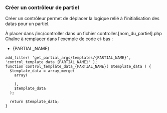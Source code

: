 ### Créer un contrôleur de partiel

Créer un contrôleur permet de déplacer la logique relié à l'initialisation des datas pour un partiel.

À placer dans /inc/controller dans un fichier controller.[nom_du_partiel].php
Chaîne à remplacer dans l'exemple de code ci-bas :
* {PARTIAL_NAME}

```
add_filter( 'get_partial_args/templates/{PARTIAL_NAME}', 'control_template_data_{PARTIAL_NAME}' );
function control_template_data_{PARTIAL_NAME}( $template_data ) {
  $template_data = array_merge(
    array(

    ),
    $template_data
  );

  return $template_data;
}
